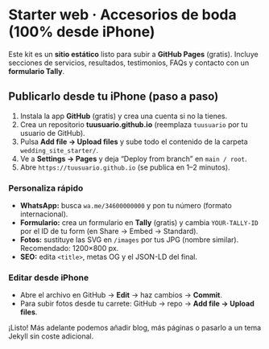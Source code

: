 # Starter web · Accesorios de boda (100% desde iPhone)

Este kit es un **sitio estático** listo para subir a **GitHub Pages** (gratis). Incluye secciones de servicios, resultados, testimonios, FAQs y contacto con un **formulario Tally**.

## Publicarlo desde tu iPhone (paso a paso)

1. Instala la app **GitHub** (gratis) y crea una cuenta si no la tienes.
2. Crea un repositorio **tuusuario.github.io** (reemplaza `tuusuario` por tu usuario de GitHub).
3. Pulsa **Add file → Upload files** y sube todo el contenido de la carpeta `wedding_site_starter/`.
4. Ve a **Settings → Pages** y deja “Deploy from branch” en `main / root`.
5. Abre `https://tuusuario.github.io` (se publica en 1–2 minutos).

### Personaliza rápido
- **WhatsApp:** busca `wa.me/34600000000` y pon tu número (formato internacional).
- **Formulario:** crea un formulario en **Tally** (gratis) y cambia `YOUR-TALLY-ID` por el ID de tu form (en Share → Embed → Standard).
- **Fotos:** sustituye las SVG en `/images` por tus JPG (nombre similar). Recomendado: 1200×800 px.
- **SEO:** edita `<title>`, metas OG y el JSON-LD del final.

### Editar desde iPhone
- Abre el archivo en GitHub → **Edit** → haz cambios → **Commit**.
- Para subir fotos desde tu carrete: GitHub → repo → **Add file → Upload files**.

¡Listo! Más adelante podemos añadir blog, más páginas o pasarlo a un tema Jekyll sin coste adicional.
